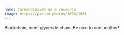 ```yaml
---
name: Carbondioxide as a resource
image: https://picsum.photos/1800/1801
---
```

Blockchain, meet glyceride chain. Be nice to one another!